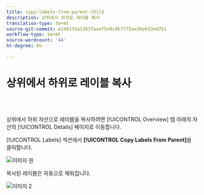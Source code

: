 ```yaml
---
title: copy-labels-from-parent-child
description: 상위에서 하위로 레이블 복사
translation-type: tm+mt
source-git-commit: e149133a5383faaef5e9c9b7775ae36e633ed7b1
workflow-type: tm+mt
source-wordcount: '44'
ht-degree: 0%

---
```



# 상위에서 하위로 레이블 복사

<br> 

상위에서 하위 자산으로 레이블을 복사하려면 [!UICONTROL Overview] 탭 아래의 자산의 [!UICONTROL Details] 페이지로 이동합니다.

[!UICONTROL Labels] 섹션에서 **[!UICONTROL Copy Labels From Parent]**&#x200B;을 클릭합니다.

![이미지 원](/help/sky/assets/labels/copy-labels-from-parent-to-child/copy-labels-from-parent-to-child-1.jpg)

복사된 레이블은 자동으로 채워집니다.

![이미지 2](/help/sky/assets/labels/copy-labels-from-parent-to-child/copy-labels-from-parent-to-child-2.jpg)
